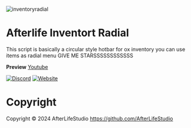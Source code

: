 ![inventoryradial](https://github.com/user-attachments/assets/51e39ffa-38cf-46b3-9e23-c3f9bc5f65d2)
# Afterlife  Inventort Radial

This script is basically a circular style hotbar for ox inventory you can use items as  radial menu
GIVE ME STARSSSSSSSSSSSS

**Preview**
[Youtube](https://youtu.be/bLLPNrD8NkA)

[![Discord](https://img.shields.io/badge/Discord-%237289DA.svg?style=for-the-badge&logo=discord&logoColor=white)](https://discord.gg/HWejPwZgvQ)
[![Website](https://img.shields.io/badge/Tebex-%23e62e56.svg?style=for-the-badge&logo=Tebex&logoColor=white)](https://al-studios.tebex.io/)

# Copyright
Copyright © 2024 AfterLifeStudio https://github.com/AfterLifeStudio

